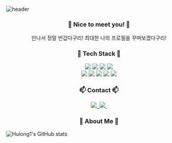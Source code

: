
![header](https://capsule-render.vercel.app/api?type=Waving&color=auto&height=300&section=header&text=Hi%20There!👋&fontSize=80)

<h3 align="center"> 👋 Nice to meet you! 👋 </h3>
<div align="center">
만나서 정말 반갑다구리! 최대한 나의 프로필을 꾸며보겠다구리!</div>
<h3 align="center"> 🧱 Tech Stack 🧱</h3>
<div align="center">
  <!--Python-->
  <img src="https://img.shields.io/badge/Python-3776AB?style=flat-square&logo=Python&logoColor=white"/>
  <!--JavaScript-->
  <img src="https://img.shields.io/badge/JavaScript-F7DF1E?style=flat-square&logo=JavaScript&logoColor=white"/>
  <!--MySQL-->
  <img src="https://img.shields.io/badge/MySQL-4479A1?style=flat-square&logo=MySQL&logoColor=white"/>
  <!--Android-->
  <img src="https://img.shields.io/badge/Android-3DDC84?style=flat-square&logo=Android&logoColor=white"/> <br>
  <!--HTML5-->
  <img src="https://img.shields.io/badge/HTML5-E34F26?style=flat-square&logo=HTML5&logoColor=white"/>
  <!--CSS-->
  <img src="https://img.shields.io/badge/CSS3-1572B6?style=flat-square&logo=CSS3&logoColor=white"/>
  <!--C-->
  <img src="https://img.shields.io/badge/C-A8B9CC?style=flat-square&logo=C&logoColor=white"/>
  <!--Dart-->
  <img src="https://img.shields.io/badge/Dart-0175C2?style=flat-square&logo=Dart&logoColor=white"/>
  <!--Node.js-->
  <img src="https://img.shields.io/badge/Node.js-5FA04E?style=flat-square&logo=Node.js&logoColor=white"/>

  <br/>
</div>
<h3 align="center">📫 Contact 📫</h3>
<div align="center">
  <a href="https://www.instagram.com/he_is_woong_/">
    <img src="https://img.shields.io/badge/Instagram-FF0069?style=for-the-badge&logo=Instagram&logoColor=white" />&nbsp
  </a>
  <a href="mailto:gmldnd3964@donga.ac.kr">
    <img
      src="https://img.shields.io/badge/gmdnd3964@donga.ac.kr-EA4335?style=for-the-badge&logo=gmail&logoColor=white"/>&nbsp
  </a>
</div>
<h3 align="center">🤔 About Me 🤔</h3>

![Huiong1's GitHub stats](https://github-readme-stats.vercel.app/api?username=Huiong1&show_icons=true&theme=radical)
<!--
**Huiong1/Huiong1** is a ✨ _special_ ✨ repository because its `README.md` (this file) appears on your GitHub profile.

Here are some ideas to get you started:

- 🔭 I’m currently working on ...
- 🌱 I’m currently learning ...
- 👯 I’m looking to collaborate on ...
- 🤔 I’m looking for help with ...
- 💬 Ask me about ...
- 📫 How to reach me: ...
- 😄 Pronouns: ...
- ⚡ Fun fact: ...
-->
